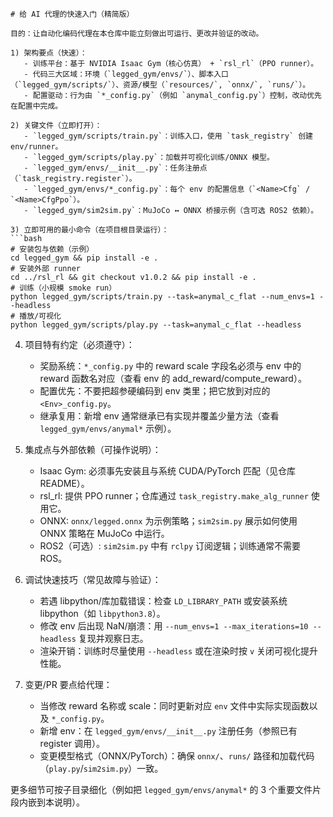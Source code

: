 ```instructions
# 给 AI 代理的快速入门（精简版）

目的：让自动化编码代理在本仓库中能立刻做出可运行、更改并验证的改动。

1) 架构要点（快速）：
   - 训练平台：基于 NVIDIA Isaac Gym（核心仿真） + `rsl_rl`（PPO runner）。
   - 代码三大区域：环境（`legged_gym/envs/`）、脚本入口（`legged_gym/scripts/`）、资源/模型（`resources/`, `onnx/`, `runs/`）。
   - 配置驱动：行为由 `*_config.py`（例如 `anymal_config.py`）控制，改动优先在配置中完成。

2) 关键文件（立即打开）：
   - `legged_gym/scripts/train.py`：训练入口，使用 `task_registry` 创建 env/runner。
   - `legged_gym/scripts/play.py`：加载并可视化训练/ONNX 模型。
   - `legged_gym/envs/__init__.py`：任务注册点（`task_registry.register`）。
   - `legged_gym/envs/*_config.py`：每个 env 的配置信息（`<Name>Cfg` / `<Name>CfgPpo`）。
   - `legged_gym/sim2sim.py`：MuJoCo ↔ ONNX 桥接示例（含可选 ROS2 依赖）。

3) 立即可用的最小命令（在项目根目录运行）：
```bash
# 安装包与依赖（示例）
cd legged_gym && pip install -e .
# 安装外部 runner
cd ../rsl_rl && git checkout v1.0.2 && pip install -e .
# 训练（小规模 smoke run）
python legged_gym/scripts/train.py --task=anymal_c_flat --num_envs=1 --headless
# 播放/可视化
python legged_gym/scripts/play.py --task=anymal_c_flat --headless
```

4) 项目特有约定（必须遵守）：
   - 奖励系统：`*_config.py` 中的 reward scale 字段名必须与 env 中的 reward 函数名对应（查看 env 的 add_reward/compute_reward）。
   - 配置优先：不要把超参硬编码到 env 类里；把它放到对应的 `<Env>_config.py`。
   - 继承复用：新增 env 通常继承已有实现并覆盖少量方法（查看 `legged_gym/envs/anymal*` 示例）。

5) 集成点与外部依赖（可操作说明）：
   - Isaac Gym: 必须事先安装且与系统 CUDA/PyTorch 匹配（见仓库 README）。
   - rsl_rl: 提供 PPO runner；仓库通过 `task_registry.make_alg_runner` 使用它。
   - ONNX: `onnx/legged.onnx` 为示例策略；`sim2sim.py` 展示如何使用 ONNX 策略在 MuJoCo 中运行。
   - ROS2（可选）: `sim2sim.py` 中有 `rclpy` 订阅逻辑；训练通常不需要 ROS。

6) 调试快速技巧（常见故障与验证）：
   - 若遇 libpython/库加载错误：检查 `LD_LIBRARY_PATH` 或安装系统 libpython（如 `libpython3.8`）。
   - 修改 env 后出现 NaN/崩溃：用 `--num_envs=1 --max_iterations=10 --headless` 复现并观察日志。
   - 渲染开销：训练时尽量使用 `--headless` 或在渲染时按 `v` 关闭可视化提升性能。

7) 变更/PR 要点给代理：
   - 当修改 reward 名称或 scale：同时更新对应 `env` 文件中实际实现函数以及 `*_config.py`。
   - 新增 env：在 `legged_gym/envs/__init__.py` 注册任务（参照已有 register 调用）。
   - 变更模型格式（ONNX/PyTorch）：确保 `onnx/`、`runs/` 路径和加载代码（`play.py`/`sim2sim.py`）一致。

更多细节可按子目录细化（例如把 `legged_gym/envs/anymal*` 的 3 个重要文件片段内嵌到本说明）。
``` 